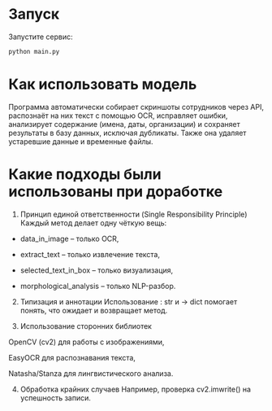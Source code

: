 # Запуск

Запустите сервис:
```bash
python main.py
```

# Как использовать модель

Программа автоматически собирает скриншоты сотрудников через API, распознаёт на них текст с помощью OCR, исправляет ошибки, анализирует содержание (имена, даты, организации) и сохраняет результаты в базу данных, исключая дубликаты. Также она удаляет устаревшие данные и временные файлы.

# Какие подходы были использованы при доработке

1. Принцип единой ответственности (Single Responsibility Principle)
Каждый метод делает одну чёткую вещь:

- data_in_image – только OCR,

- extract_text – только извлечение текста,

- selected_text_in_box – только визуализация,

- morphological_analysis – только NLP-разбор.

2. Типизация и аннотации
Использование : str и -> dict помогает понять, что ожидает и возвращает метод.

3. Использование сторонних библиотек

OpenCV (cv2) для работы с изображениями,

EasyOCR для распознавания текста,

Natasha/Stanza для лингвистического анализа.

4. Обработка крайних случаев
Например, проверка cv2.imwrite() на успешность записи.

